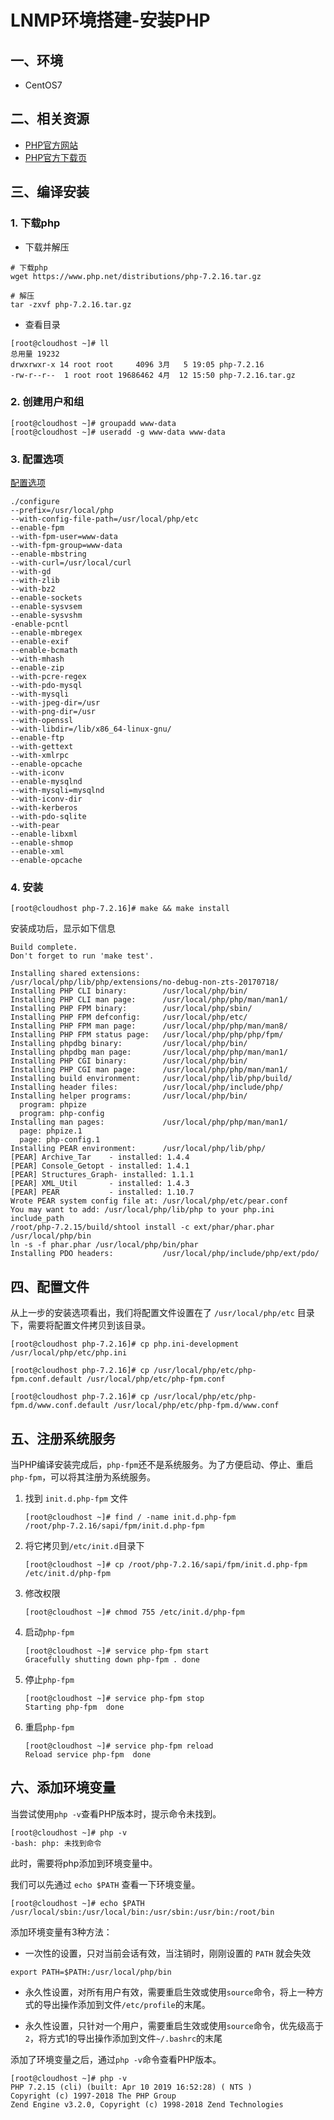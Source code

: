 LNMP环境搭建-安装PHP
====================

## 一、环境
- CentOS7

## 二、相关资源
- [PHP官方网站](https://www.php.net/)
- [PHP官方下载页](https://www.php.net/downloads.php)

## 三、编译安装
### 1. 下载php
- 下载并解压
```
# 下载php
wget https://www.php.net/distributions/php-7.2.16.tar.gz

# 解压
tar -zxvf php-7.2.16.tar.gz
```
- 查看目录
```
[root@cloudhost ~]# ll
总用量 19232
drwxrwxr-x 14 root root     4096 3月   5 19:05 php-7.2.16
-rw-r--r--  1 root root 19686462 4月  12 15:50 php-7.2.16.tar.gz
```

### 2. 创建用户和组
```
[root@cloudhost ~]# groupadd www-data
[root@cloudhost ~]# useradd -g www-data www-data
```

### 3. 配置选项
[配置选项](https://www.php.net/manual/zh/configure.about.php)
```
./configure
--prefix=/usr/local/php
--with-config-file-path=/usr/local/php/etc
--enable-fpm
--with-fpm-user=www-data
--with-fpm-group=www-data
--enable-mbstring
--with-curl=/usr/local/curl
--with-gd
--with-zlib
--with-bz2
--enable-sockets
--enable-sysvsem
--enable-sysvshm
-enable-pcntl
--enable-mbregex
--enable-exif
--enable-bcmath
--with-mhash
--enable-zip
--with-pcre-regex
--with-pdo-mysql
--with-mysqli
--with-jpeg-dir=/usr
--with-png-dir=/usr
--with-openssl
--with-libdir=/lib/x86_64-linux-gnu/
--enable-ftp
--with-gettext
--with-xmlrpc
--enable-opcache
--with-iconv
--enable-mysqlnd
--with-mysqli=mysqlnd
--with-iconv-dir
--with-kerberos
--with-pdo-sqlite
--with-pear
--enable-libxml
--enable-shmop
--enable-xml
--enable-opcache
```

### 4. 安装
```
[root@cloudhost php-7.2.16]# make && make install
```
安装成功后，显示如下信息
```
Build complete.
Don't forget to run 'make test'.

Installing shared extensions:     /usr/local/php/lib/php/extensions/no-debug-non-zts-20170718/
Installing PHP CLI binary:        /usr/local/php/bin/
Installing PHP CLI man page:      /usr/local/php/php/man/man1/
Installing PHP FPM binary:        /usr/local/php/sbin/
Installing PHP FPM defconfig:     /usr/local/php/etc/
Installing PHP FPM man page:      /usr/local/php/php/man/man8/
Installing PHP FPM status page:   /usr/local/php/php/php/fpm/
Installing phpdbg binary:         /usr/local/php/bin/
Installing phpdbg man page:       /usr/local/php/php/man/man1/
Installing PHP CGI binary:        /usr/local/php/bin/
Installing PHP CGI man page:      /usr/local/php/php/man/man1/
Installing build environment:     /usr/local/php/lib/php/build/
Installing header files:          /usr/local/php/include/php/
Installing helper programs:       /usr/local/php/bin/
  program: phpize
  program: php-config
Installing man pages:             /usr/local/php/php/man/man1/
  page: phpize.1
  page: php-config.1
Installing PEAR environment:      /usr/local/php/lib/php/
[PEAR] Archive_Tar    - installed: 1.4.4
[PEAR] Console_Getopt - installed: 1.4.1
[PEAR] Structures_Graph- installed: 1.1.1
[PEAR] XML_Util       - installed: 1.4.3
[PEAR] PEAR           - installed: 1.10.7
Wrote PEAR system config file at: /usr/local/php/etc/pear.conf
You may want to add: /usr/local/php/lib/php to your php.ini include_path
/root/php-7.2.15/build/shtool install -c ext/phar/phar.phar /usr/local/php/bin
ln -s -f phar.phar /usr/local/php/bin/phar
Installing PDO headers:           /usr/local/php/include/php/ext/pdo/
```

## 四、配置文件
从上一步的安装选项看出，我们将配置文件设置在了 ``/usr/local/php/etc`` 目录下，需要将配置文件拷贝到该目录。
```
[root@cloudhost php-7.2.16]# cp php.ini-development /usr/local/php/etc/php.ini

[root@cloudhost php-7.2.16]# cp /usr/local/php/etc/php-fpm.conf.default /usr/local/php/etc/php-fpm.conf

[root@cloudhost php-7.2.16]# cp /usr/local/php/etc/php-fpm.d/www.conf.default /usr/local/php/etc/php-fpm.d/www.conf
```

## 五、注册系统服务
当PHP编译安装完成后，``php-fpm``还不是系统服务。为了方便启动、停止、重启``php-fpm``，可以将其注册为系统服务。

1. 找到 ``init.d.php-fpm`` 文件
    ```
    [root@cloudhost ~]# find / -name init.d.php-fpm
    /root/php-7.2.16/sapi/fpm/init.d.php-fpm
    ```
2. 将它拷贝到``/etc/init.d``目录下
    ```
    [root@cloudhost ~]# cp /root/php-7.2.16/sapi/fpm/init.d.php-fpm /etc/init.d/php-fpm
    ```
3. 修改权限
    ```
    [root@cloudhost ~]# chmod 755 /etc/init.d/php-fpm
    ```

4. 启动``php-fpm``
    ```
    [root@cloudhost ~]# service php-fpm start
    Gracefully shutting down php-fpm . done
    ```

5. 停止``php-fpm``
    ```
    [root@cloudhost ~]# service php-fpm stop
    Starting php-fpm  done
    ```

6. 重启``php-fpm``
    ```
    [root@cloudhost ~]# service php-fpm reload
    Reload service php-fpm  done
    ```

## 六、添加环境变量
当尝试使用``php -v``查看PHP版本时，提示命令未找到。
```
[root@cloudhost ~]# php -v
-bash: php: 未找到命令
```
此时，需要将php添加到环境变量中。

我们可以先通过 ``echo $PATH`` 查看一下环境变量。
```
[root@cloudhost ~]# echo $PATH
/usr/local/sbin:/usr/local/bin:/usr/sbin:/usr/bin:/root/bin
```

添加环境变量有3种方法：
- 一次性的设置，只对当前会话有效，当注销时，刚刚设置的 ``PATH`` 就会失效
```
export PATH=$PATH:/usr/local/php/bin
```

- 永久性设置，对所有用户有效，需要重启生效或使用``source``命令，将上一种方式的导出操作添加到文件``/etc/profile``的末尾。

- 永久性设置，只针对一个用户，需要重启生效或使用``source``命令，优先级高于``2``，将方式1的导出操作添加到文件``~/.bashrc``的末尾


添加了环境变量之后，通过``php -v``命令查看PHP版本。
```
[root@cloudhost ~]# php -v
PHP 7.2.15 (cli) (built: Apr 10 2019 16:52:28) ( NTS )
Copyright (c) 1997-2018 The PHP Group
Zend Engine v3.2.0, Copyright (c) 1998-2018 Zend Technologies
```

